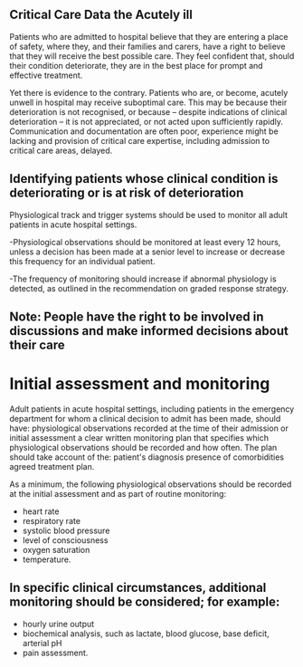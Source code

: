 ## Critical Care Data the Acutely ill  


Patients who are admitted to hospital believe that they are entering a place of safety, where they, and their families and carers, have a right to believe that they will receive the best possible care. They feel confident that, should their condition deteriorate, they are in the best place for prompt and effective treatment.

Yet there is evidence to the contrary. Patients who are, or become, acutely unwell in hospital may receive suboptimal care. This may be because their deterioration is not recognised, or because – despite indications of clinical deterioration – it is not appreciated, or not acted upon sufficiently rapidly. Communication and documentation are often poor, experience might be lacking and provision of critical care expertise, including admission to critical care areas, delayed.

## Identifying patients whose clinical condition is deteriorating or is at risk of deterioration

Physiological track and trigger systems should be used to monitor all adult patients in acute hospital settings.

  -Physiological observations should be monitored at least every 12 hours, unless a decision has been made at a senior level to increase or decrease this frequency for an individual patient.

  -The frequency of monitoring should increase if abnormal physiology is detected, as outlined in the recommendation on graded response strategy.


## Note: People have the right to be involved in discussions and make informed decisions about their care

# Initial assessment and monitoring


Adult patients in acute hospital settings, including patients in the emergency department for whom a clinical decision to admit has been made, should have:
physiological observations recorded at the time of their admission or initial assessment
a clear written monitoring plan that specifies which physiological observations should be recorded and how often. The plan should take account of the:
patient's diagnosis
presence of comorbidities
agreed treatment plan.

As a minimum, the following physiological observations should be recorded at the initial assessment and as part of routine monitoring:
* heart rate
* respiratory rate
* systolic blood pressure
* level of consciousness
* oxygen saturation
* temperature.

## In specific clinical circumstances, additional monitoring should be considered; for example:
* hourly urine output
* biochemical analysis, such as lactate, blood glucose, base deficit, arterial pH
* pain assessment.

